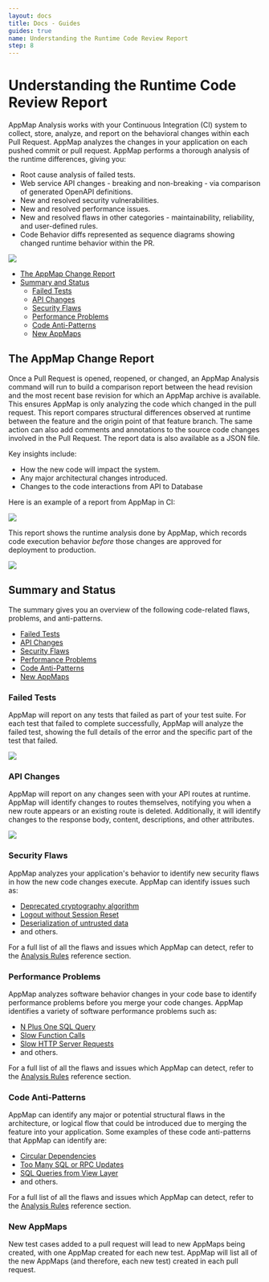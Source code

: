 ```yaml
---
layout: docs
title: Docs - Guides
guides: true
name: Understanding the Runtime Code Review Report
step: 8
---
```


# Understanding the Runtime Code Review Report <!-- omit in toc -->

AppMap Analysis works with your Continuous Integration (CI) system to collect, store, analyze, and report on the behavioral changes within each Pull Request. AppMap analyzes the changes in your application on each pushed commit or pull request. AppMap performs a thorough analysis of the runtime differences, giving you:

- Root cause analysis of failed tests.
- Web service API changes - breaking and non-breaking - via comparison of generated OpenAPI definitions.
- New and resolved security vulnerabilities.
- New and resolved performance issues.
- New and resolved flaws in other categories - maintainability, reliability, and user-defined rules.
- Code Behavior diffs represented as sequence diagrams showing changed runtime behavior within the PR.

<img class="video-screenshot" src="/assets/img/docs/guides/runtime-code-review.webp"/> 

- [The AppMap Change Report](#the-appmap-change-report)
- [Summary and Status](#summary-and-status)
  - [Failed Tests](#failed-tests)
  - [API Changes](#api-changes)
  - [Security Flaws](#security-flaws)
  - [Performance Problems](#performance-problems)
  - [Code Anti-Patterns](#code-anti-patterns)
  - [New AppMaps](#new-appmaps)

## The AppMap Change Report

Once a Pull Request is opened, reopened, or changed, an AppMap Analysis command will run to build a comparison report between the head revision and the most recent base revision for which an AppMap archive is available.  This ensures AppMap is only analyzing the code which changed in the pull request. This report compares structural differences observed at runtime between the feature and the origin point of that feature branch. The same action can also add comments and annotations to the source code changes involved in the Pull Request. The report data is also available as a JSON file.

Key insights include:

- How the new code will impact the system.
- Any major architectural changes introduced.
- Changes to the code interactions from API to Database

Here is an example of a report from AppMap in CI:

<img class="video-screenshot" src="/assets/img/docs/gh-action/analysis-github-action.webp"/>

This report shows the runtime analysis done by AppMap, which records code execution behavior *before* those changes are approved for deployment to production.

<img class="video-screenshot" src="/assets/img/docs/appmap_CI_report_top.webp"/> 

## Summary and Status

The summary gives you an overview of the following code-related flaws, problems, and anti-patterns. 

- [Failed Tests](#failed-tests)
- [API Changes](#api-changes)
- [Security Flaws](#security-flaws)
- [Performance Problems](#performance-problems)
- [Code Anti-Patterns](#code-anti-patterns)
- [New AppMaps](#new-appmaps)


### Failed Tests

AppMap will report on any tests that failed as part of your test suite. For each test that failed to complete successfully, AppMap will analyze the failed test, showing the full details of the error and the specific part of the test that failed. 

<img class="video-screenshot" src="/assets/img/docs/appmap_CI_report_failed_tests.webp"/> 

### API Changes

AppMap will report on any changes seen with your API routes at runtime. AppMap will identify changes to routes themselves, notifying you when a new route appears or an existing route is deleted. Additionally, it will identify changes to the response body, content, descriptions, and other attributes.

<img class="video-screenshot" src="/assets/img/docs/appmap_CI_report_api_changes.webp"/> 

### Security Flaws

AppMap analyzes your application's behavior to identify new security flaws in how the new code changes execute.  AppMap can identify issues such as:

- [Deprecated cryptography algorithm](/docs/reference/analysis-rules.html#deprecated-crypto-algorithm)
- [Logout without Session Reset](/docs/reference/analysis-rules.html#logout-without-session-reset)
- [Deserialization of untrusted data](/docs/reference/analysis-rules.html#deserialization-of-untrusted-data)
- and others.

For a full list of all the flaws and issues which AppMap can detect, refer to the [Analysis Rules](/docs/reference/analysis-rules) reference section.

### Performance Problems

AppMap analyzes software behavior changes in your code base to identify performance problems before you merge your code changes. AppMap identifies a variety of software performance problems such as:

- [N Plus One SQL Query](/docs/reference/analysis-rules.html#n-plus-one-query)
- [Slow Function Calls](/docs/reference/analysis-rules.html#slow-function-call)
- [Slow HTTP Server Requests](/docs/reference/analysis-rules.html#slow-http-server-request)
- and others. 

For a full list of all the flaws and issues which AppMap can detect, refer to the [Analysis Rules](/docs/reference/analysis-rules) reference section.

### Code Anti-Patterns

AppMap can identify any major or potential structural flaws in the architecture, or logical flow that could be introduced due to merging the feature into your application. Some examples of these code anti-patterns that AppMap can identify are: 

- [Circular Dependencies](/docs/reference/analysis-rules.html#circular-dependency)
- [Too Many SQL or RPC Updates](/docs/reference/analysis-rules.html#too-many-updates)
- [SQL Queries from View Layer](/docs/reference/analysis-rules.html#query-from-view)
- and others. 

For a full list of all the flaws and issues which AppMap can detect, refer to the [Analysis Rules](/docs/reference/analysis-rules) reference section.

### New AppMaps

New test cases added to a pull request will lead to new AppMaps being created, with one AppMap created for each new test. AppMap will list all of the new AppMaps (and therefore, each new test) created in each pull request. 
